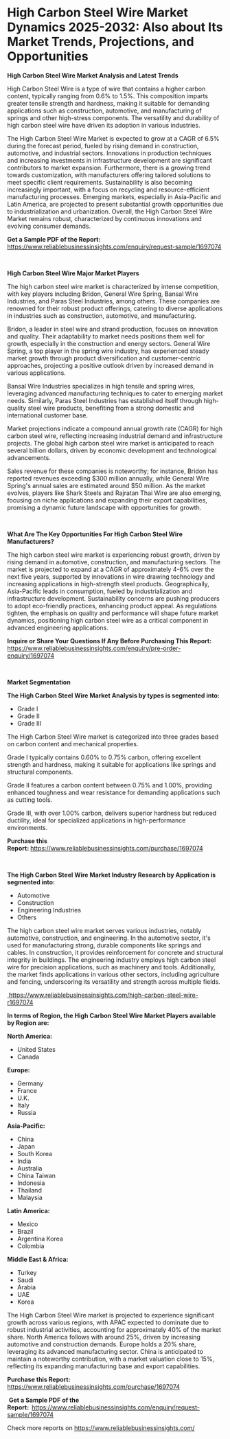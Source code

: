 <p><h1>High Carbon Steel Wire Market Dynamics 2025-2032: Also about Its Market Trends, Projections, and Opportunities</h1></p><p><strong>High Carbon Steel Wire Market Analysis and Latest Trends</strong></p>
<p><p>High Carbon Steel Wire is a type of wire that contains a higher carbon content, typically ranging from 0.6% to 1.5%. This composition imparts greater tensile strength and hardness, making it suitable for demanding applications such as construction, automotive, and manufacturing of springs and other high-stress components. The versatility and durability of high carbon steel wire have driven its adoption in various industries.</p><p>The High Carbon Steel Wire Market is expected to grow at a CAGR of 6.5% during the forecast period, fueled by rising demand in construction, automotive, and industrial sectors. Innovations in production techniques and increasing investments in infrastructure development are significant contributors to market expansion. Furthermore, there is a growing trend towards customization, with manufacturers offering tailored solutions to meet specific client requirements. Sustainability is also becoming increasingly important, with a focus on recycling and resource-efficient manufacturing processes. Emerging markets, especially in Asia-Pacific and Latin America, are projected to present substantial growth opportunities due to industrialization and urbanization. Overall, the High Carbon Steel Wire Market remains robust, characterized by continuous innovations and evolving consumer demands.</p></p>
<p><strong>Get a Sample PDF of the Report:&nbsp;</strong> <a href="https://www.reliablebusinessinsights.com/enquiry/request-sample/1697074?utm_campaign=39&utm_medium=2&utm_source=Github&utm_content=ia&utm_term=30012025&utm_id=high-carbon-steel-wire">https://www.reliablebusinessinsights.com/enquiry/request-sample/1697074</a></p>
<p>&nbsp;</p>
<p><strong>High Carbon Steel Wire Major Market Players</strong></p>
<p><p>The high carbon steel wire market is characterized by intense competition, with key players including Bridon, General Wire Spring, Bansal Wire Industries, and Paras Steel Industries, among others. These companies are renowned for their robust product offerings, catering to diverse applications in industries such as construction, automotive, and manufacturing.</p><p>Bridon, a leader in steel wire and strand production, focuses on innovation and quality. Their adaptability to market needs positions them well for growth, especially in the construction and energy sectors. General Wire Spring, a top player in the spring wire industry, has experienced steady market growth through product diversification and customer-centric approaches, projecting a positive outlook driven by increased demand in various applications.</p><p>Bansal Wire Industries specializes in high tensile and spring wires, leveraging advanced manufacturing techniques to cater to emerging market needs. Similarly, Paras Steel Industries has established itself through high-quality steel wire products, benefiting from a strong domestic and international customer base.</p><p>Market projections indicate a compound annual growth rate (CAGR) for high carbon steel wire, reflecting increasing industrial demand and infrastructure projects. The global high carbon steel wire market is anticipated to reach several billion dollars, driven by economic development and technological advancements.</p><p>Sales revenue for these companies is noteworthy; for instance, Bridon has reported revenues exceeding $300 million annually, while General Wire Spring's annual sales are estimated around $50 million. As the market evolves, players like Shark Steels and Rajratan Thai Wire are also emerging, focusing on niche applications and expanding their export capabilities, promising a dynamic future landscape with opportunities for growth.</p></p>
<p>&nbsp;</p>
<p><strong>What Are The Key Opportunities For High Carbon Steel Wire Manufacturers?</strong></p>
<p><p>The high carbon steel wire market is experiencing robust growth, driven by rising demand in automotive, construction, and manufacturing sectors. The market is projected to expand at a CAGR of approximately 4-6% over the next five years, supported by innovations in wire drawing technology and increasing applications in high-strength steel products. Geographically, Asia-Pacific leads in consumption, fueled by industrialization and infrastructure development. Sustainability concerns are pushing producers to adopt eco-friendly practices, enhancing product appeal. As regulations tighten, the emphasis on quality and performance will shape future market dynamics, positioning high carbon steel wire as a critical component in advanced engineering applications.</p></p>
<p><strong>Inquire or Share Your Questions If Any Before Purchasing This Report:</strong> <a href="https://www.reliablebusinessinsights.com/enquiry/pre-order-enquiry/1697074?utm_campaign=39&utm_medium=2&utm_source=Github&utm_content=ia&utm_term=30012025&utm_id=high-carbon-steel-wire">https://www.reliablebusinessinsights.com/enquiry/pre-order-enquiry/1697074</a></p>
<p>&nbsp;</p>
<p><strong>Market Segmentation</strong></p>
<p><strong>The High Carbon Steel Wire Market Analysis by types is segmented into:</strong></p>
<p><ul><li>Grade I</li><li>Grade II</li><li>Grade III</li></ul></p>
<p><p>The High Carbon Steel Wire market is categorized into three grades based on carbon content and mechanical properties. </p><p>Grade I typically contains 0.60% to 0.75% carbon, offering excellent strength and hardness, making it suitable for applications like springs and structural components. </p><p>Grade II features a carbon content between 0.75% and 1.00%, providing enhanced toughness and wear resistance for demanding applications such as cutting tools. </p><p>Grade III, with over 1.00% carbon, delivers superior hardness but reduced ductility, ideal for specialized applications in high-performance environments.</p></p>
<p><strong>Purchase this Report:&nbsp;</strong><a href="https://www.reliablebusinessinsights.com/purchase/1697074?utm_campaign=39&utm_medium=2&utm_source=Github&utm_content=ia&utm_term=30012025&utm_id=high-carbon-steel-wire">https://www.reliablebusinessinsights.com/purchase/1697074</a></p>
<p>&nbsp;</p>
<p><strong>The High Carbon Steel Wire Market Industry Research by Application is segmented into:</strong></p>
<p><ul><li>Automotive</li><li>Construction</li><li>Engineering Industries</li><li>Others</li></ul></p>
<p><p>The high carbon steel wire market serves various industries, notably automotive, construction, and engineering. In the automotive sector, it's used for manufacturing strong, durable components like springs and cables. In construction, it provides reinforcement for concrete and structural integrity in buildings. The engineering industry employs high carbon steel wire for precision applications, such as machinery and tools. Additionally, the market finds applications in various other sectors, including agriculture and fencing, underscoring its versatility and strength across multiple fields.</p></p>
<p><a href="https://www.reliablebusinessinsights.com/high-carbon-steel-wire-r1697074?utm_campaign=39&utm_medium=2&utm_source=Github&utm_content=ia&utm_term=30012025&utm_id=high-carbon-steel-wire">&nbsp;https://www.reliablebusinessinsights.com/high-carbon-steel-wire-r1697074</a></p>
<p><strong>In terms of Region, the High Carbon Steel Wire Market Players available by Region are:</strong></p>
<p>
    <p> <strong> North America: </strong>
        <ul>
            <li>United States</li>
            <li>Canada</li>
        </ul>
        </p> 
    <p> <strong> Europe: </strong>
        <ul>
            <li>Germany</li>
            <li>France</li>
            <li>U.K.</li>
            <li>Italy</li>
            <li>Russia</li>
        </ul>
        </p> 
    <p> <strong> Asia-Pacific: </strong>
        <ul>
            <li>China</li>
            <li>Japan</li>
            <li>South Korea</li>
            <li>India</li>
            <li>Australia</li>
            <li>China Taiwan</li>
            <li>Indonesia</li>
            <li>Thailand</li>
            <li>Malaysia</li>
        </ul>
        </p> 
    <p> <strong> Latin America: </strong>
        <ul>
            <li>Mexico</li>
            <li>Brazil</li>
            <li>Argentina Korea</li>
            <li>Colombia</li>
        </ul>
        </p> 
    <p> <strong> Middle East & Africa: </strong>
        <ul>
            <li>Turkey</li>
            <li>Saudi</li>
            <li>Arabia</li>
            <li>UAE</li>
            <li>Korea</li>
        </ul>
    </p>
    </p>
<p><p>The High Carbon Steel Wire market is projected to experience significant growth across various regions, with APAC expected to dominate due to robust industrial activities, accounting for approximately 40% of the market share. North America follows with around 25%, driven by increasing automotive and construction demands. Europe holds a 20% share, leveraging its advanced manufacturing sector. China is anticipated to maintain a noteworthy contribution, with a market valuation close to 15%, reflecting its expanding manufacturing base and export capabilities.</p></p>
<p><strong>Purchase this Report: </strong><a href="https://www.reliablebusinessinsights.com/purchase/1697074?utm_campaign=39&utm_medium=2&utm_source=Github&utm_content=ia&utm_term=30012025&utm_id=high-carbon-steel-wire">https://www.reliablebusinessinsights.com/purchase/1697074</a></p>
<p>&nbsp;<strong>Get a Sample PDF of the Report:&nbsp;&nbsp;</strong><a href="https://www.reliablebusinessinsights.com/enquiry/request-sample/1697074?utm_campaign=39&utm_medium=2&utm_source=Github&utm_content=ia&utm_term=30012025&utm_id=high-carbon-steel-wire">https://www.reliablebusinessinsights.com/enquiry/request-sample/1697074</a></p>
<p><strong></strong></p>
<p>Check more reports on <a href="https://www.reliablebusinessinsights.com/?utm_campaign=39&utm_medium=2&utm_source=Github&utm_content=ia&utm_term=30012025&utm_id=high-carbon-steel-wire">https://www.reliablebusinessinsights.com/</a></p>